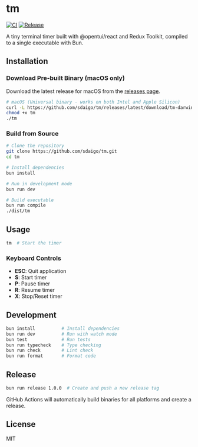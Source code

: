 # tm

[![CI](https://github.com/sdaigo/tm/actions/workflows/ci.yml/badge.svg)](https://github.com/sdaigo/tm/actions/workflows/ci.yml)
[![Release](https://github.com/sdaigo/tm/actions/workflows/release.yml/badge.svg)](https://github.com/sdaigo/tm/actions/workflows/release.yml)

A tiny terminal timer built with @opentui/react and Redux Toolkit, compiled to a single executable with Bun.

## Installation

### Download Pre-built Binary (macOS only)

Download the latest release for macOS from the [releases page](https://github.com/sdaigo/tm/releases).

```bash
# macOS (Universal binary - works on both Intel and Apple Silicon)
curl -L https://github.com/sdaigo/tm/releases/latest/download/tm-darwin-universal -o tm
chmod +x tm
./tm
```

### Build from Source

```bash
# Clone the repository
git clone https://github.com/sdaigo/tm.git
cd tm

# Install dependencies
bun install

# Run in development mode
bun run dev

# Build executable
bun run compile
./dist/tm
```

## Usage

```bash
tm  # Start the timer
```

### Keyboard Controls

- **ESC**: Quit application
- **S**: Start timer
- **P**: Pause timer
- **R**: Resume timer
- **X**: Stop/Reset timer

## Development

```bash
bun install          # Install dependencies
bun run dev          # Run with watch mode
bun test             # Run tests
bun run typecheck    # Type checking
bun run check        # Lint check
bun run format       # Format code
```

## Release

```bash
bun run release 1.0.0  # Create and push a new release tag
```

GitHub Actions will automatically build binaries for all platforms and create a release.

## License

MIT

